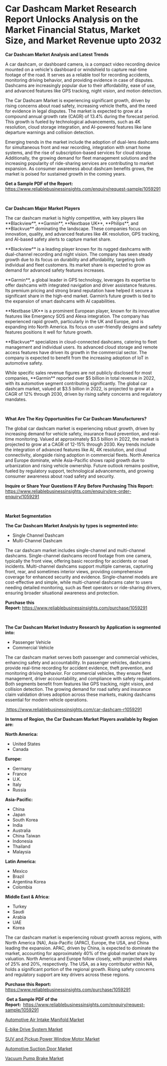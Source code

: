 <p><h1>Car Dashcam Market Research Report Unlocks Analysis on the Market Financial Status, Market Size, and Market Revenue upto 2032</h1></p><p><strong>Car Dashcam Market Analysis and Latest Trends</strong></p>
<p><p>A car dashcam, or dashboard camera, is a compact video recording device mounted on a vehicle's dashboard or windshield to capture real-time footage of the road. It serves as a reliable tool for recording accidents, monitoring driving behavior, and providing evidence in case of disputes. Dashcams are increasingly popular due to their affordability, ease of use, and advanced features like GPS tracking, night vision, and motion detection.</p><p>The Car Dashcam Market is experiencing significant growth, driven by rising concerns about road safety, increasing vehicle thefts, and the need for evidence in legal disputes. The market is expected to grow at a compound annual growth rate (CAGR) of 13.4% during the forecast period. This growth is fueled by technological advancements, such as 4K resolution, cloud storage integration, and AI-powered features like lane departure warnings and collision detection.</p><p>Emerging trends in the market include the adoption of dual-lens dashcams for simultaneous front and rear recording, integration with smart home systems, and the rise of subscription-based services for cloud storage. Additionally, the growing demand for fleet management solutions and the increasing popularity of ride-sharing services are contributing to market expansion. As consumer awareness about dashcam benefits grows, the market is poised for sustained growth in the coming years.</p></p>
<p><strong>Get a Sample PDF of the Report:&nbsp;</strong> <a href="https://www.reliablebusinessinsights.com/enquiry/request-sample/1059291?utm_campaign=1091&utm_medium=2&utm_source=Github&utm_content=ia&utm_term=22012025&utm_id=car-dashcam">https://www.reliablebusinessinsights.com/enquiry/request-sample/1059291</a></p>
<p>&nbsp;</p>
<p><strong>Car Dashcam Major Market Players</strong></p>
<p><p>The car dashcam market is highly competitive, with key players like **Blackview**, **Garmin**, **Nextbase UK**, **Philips**, and **Blackvue** dominating the landscape. These companies focus on innovation, quality, and advanced features like 4K resolution, GPS tracking, and AI-based safety alerts to capture market share.</p><p>**Blackview** is a leading player known for its rugged dashcams with dual-channel recording and night vision. The company has seen steady growth due to its focus on durability and affordability, targeting both individual and fleet customers. Its market share is expected to grow as demand for advanced safety features increases.</p><p>**Garmin**, a global leader in GPS technology, leverages its expertise to offer dashcams with integrated navigation and driver assistance features. Its premium pricing and strong brand reputation have helped it secure a significant share in the high-end market. Garmin’s future growth is tied to the expansion of smart dashcams with AI capabilities.</p><p>**Nextbase UK** is a prominent European player, known for its innovative features like Emergency SOS and Alexa integration. The company has experienced rapid growth, particularly in the UK and Europe, and is expanding into North America. Its focus on user-friendly designs and safety features positions it well for future growth.</p><p>**Blackvue** specializes in cloud-connected dashcams, catering to fleet management and individual users. Its advanced cloud storage and remote access features have driven its growth in the commercial sector. The company is expected to benefit from the increasing adoption of IoT in automotive safety.</p><p>While specific sales revenue figures are not publicly disclosed for most companies, **Garmin** reported over $5 billion in total revenue in 2022, with its automotive segment contributing significantly. The global car dashcam market, valued at $3.5 billion in 2022, is projected to grow at a CAGR of 12% through 2030, driven by rising safety concerns and regulatory mandates.</p></p>
<p>&nbsp;</p>
<p><strong>What Are The Key Opportunities For Car Dashcam Manufacturers?</strong></p>
<p><p>The global car dashcam market is experiencing robust growth, driven by increasing demand for vehicle safety, insurance fraud prevention, and real-time monitoring. Valued at approximately $3.5 billion in 2022, the market is projected to grow at a CAGR of 12-15% through 2030. Key trends include the integration of advanced features like AI, 4K resolution, and cloud connectivity, alongside rising adoption in commercial fleets. North America and Europe dominate, while Asia-Pacific shows rapid growth due to urbanization and rising vehicle ownership. Future outlook remains positive, fueled by regulatory support, technological advancements, and growing consumer awareness about road safety and security.</p></p>
<p><strong>Inquire or Share Your Questions If Any Before Purchasing This Report:</strong> <a href="https://www.reliablebusinessinsights.com/enquiry/pre-order-enquiry/1059291?utm_campaign=1091&utm_medium=2&utm_source=Github&utm_content=ia&utm_term=22012025&utm_id=car-dashcam">https://www.reliablebusinessinsights.com/enquiry/pre-order-enquiry/1059291</a></p>
<p>&nbsp;</p>
<p><strong>Market Segmentation</strong></p>
<p><strong>The Car Dashcam Market Analysis by types is segmented into:</strong></p>
<p><ul><li>Single Channel Dashcam</li><li>Multi-Channel Dashcam</li></ul></p>
<p><p>The car dashcam market includes single-channel and multi-channel dashcams. Single-channel dashcams record footage from one camera, typically the front view, offering basic recording for accidents or road incidents. Multi-channel dashcams support multiple cameras, capturing front, rear, and sometimes interior views, providing comprehensive coverage for enhanced security and evidence. Single-channel models are cost-effective and simple, while multi-channel dashcams cater to users needing detailed monitoring, such as fleet operators or ride-sharing drivers, ensuring broader situational awareness and protection.</p></p>
<p><strong>Purchase this Report:&nbsp;</strong><a href="https://www.reliablebusinessinsights.com/purchase/1059291?utm_campaign=1091&utm_medium=2&utm_source=Github&utm_content=ia&utm_term=22012025&utm_id=car-dashcam">https://www.reliablebusinessinsights.com/purchase/1059291</a></p>
<p>&nbsp;</p>
<p><strong>The Car Dashcam Market Industry Research by Application is segmented into:</strong></p>
<p><ul><li>Passenger Vehicle</li><li>Commercial Vehicle</li></ul></p>
<p><p>The car dashcam market serves both passenger and commercial vehicles, enhancing safety and accountability. In passenger vehicles, dashcams provide real-time recording for accident evidence, theft prevention, and monitoring driving behavior. For commercial vehicles, they ensure fleet management, driver accountability, and compliance with safety regulations. Both segments benefit from features like GPS tracking, night vision, and collision detection. The growing demand for road safety and insurance claim validation drives adoption across these markets, making dashcams essential for modern vehicle operations.</p></p>
<p><a href="https://www.reliablebusinessinsights.com/car-dashcam-r1059291?utm_campaign=1091&utm_medium=2&utm_source=Github&utm_content=ia&utm_term=22012025&utm_id=car-dashcam">&nbsp;https://www.reliablebusinessinsights.com/car-dashcam-r1059291</a></p>
<p><strong>In terms of Region, the Car Dashcam Market Players available by Region are:</strong></p>
<p>
    <p> <strong> North America: </strong>
        <ul>
            <li>United States</li>
            <li>Canada</li>
        </ul>
        </p> 
    <p> <strong> Europe: </strong>
        <ul>
            <li>Germany</li>
            <li>France</li>
            <li>U.K.</li>
            <li>Italy</li>
            <li>Russia</li>
        </ul>
        </p> 
    <p> <strong> Asia-Pacific: </strong>
        <ul>
            <li>China</li>
            <li>Japan</li>
            <li>South Korea</li>
            <li>India</li>
            <li>Australia</li>
            <li>China Taiwan</li>
            <li>Indonesia</li>
            <li>Thailand</li>
            <li>Malaysia</li>
        </ul>
        </p> 
    <p> <strong> Latin America: </strong>
        <ul>
            <li>Mexico</li>
            <li>Brazil</li>
            <li>Argentina Korea</li>
            <li>Colombia</li>
        </ul>
        </p> 
    <p> <strong> Middle East & Africa: </strong>
        <ul>
            <li>Turkey</li>
            <li>Saudi</li>
            <li>Arabia</li>
            <li>UAE</li>
            <li>Korea</li>
        </ul>
    </p>
    </p>
<p><p>The car dashcam market is experiencing robust growth across regions, with North America (NA), Asia-Pacific (APAC), Europe, the USA, and China leading the expansion. APAC, driven by China, is expected to dominate the market, accounting for approximately 40% of the global market share by valuation. North America and Europe follow closely, with projected shares of 25% and 20%, respectively. The USA, as a key contributor within NA, holds a significant portion of the regional growth. Rising safety concerns and regulatory support are key drivers across these regions.</p></p>
<p><strong>Purchase this Report: </strong><a href="https://www.reliablebusinessinsights.com/purchase/1059291?utm_campaign=1091&utm_medium=2&utm_source=Github&utm_content=ia&utm_term=22012025&utm_id=car-dashcam">https://www.reliablebusinessinsights.com/purchase/1059291</a></p>
<p>&nbsp;<strong>Get a Sample PDF of the Report:&nbsp;&nbsp;</strong><a href="https://www.reliablebusinessinsights.com/enquiry/request-sample/1059291?utm_campaign=1091&utm_medium=2&utm_source=Github&utm_content=ia&utm_term=22012025&utm_id=car-dashcam">https://www.reliablebusinessinsights.com/enquiry/request-sample/1059291</a></p>
<p><strong></strong></p>
<p><p><a href="https://github.com/edacruz6/Market-Research-Report-List-1/blob/main/automotive-air-intake-manifold-market.md?utm_campaign=1091&utm_medium=2&utm_source=Github&utm_content=ia&utm_term=22012025&utm_id=car-dashcam">Automotive Air Intake Manifold Market</a></p><p><a href="https://www.linkedin.com/pulse/projected-growth-e-bike-drive-system-market-anticipating-cagr-kedde?utm_campaign=1091&utm_medium=2&utm_source=Github&utm_content=ia&utm_term=22012025&utm_id=car-dashcam">E-bike Drive System Market</a></p><p><a href="https://www.linkedin.com/pulse/suv-pickup-power-window-motor-market-analysis-major-challenges-ymtzf?utm_campaign=1091&utm_medium=2&utm_source=Github&utm_content=ia&utm_term=22012025&utm_id=car-dashcam">SUV and Pickup Power Window Motor Market</a></p><p><a href="https://www.linkedin.com/pulse/thorough-examination-size-dynamics-expected-growth-automotive-yvv8f?utm_campaign=1091&utm_medium=2&utm_source=Github&utm_content=ia&utm_term=22012025&utm_id=car-dashcam">Automotive Suction Door Market</a></p><p><a href="https://github.com/princessbartram3/Market-Research-Report-List-1/blob/main/vacuum-pump-brake-market.md?utm_campaign=1091&utm_medium=2&utm_source=Github&utm_content=ia&utm_term=22012025&utm_id=car-dashcam">Vacuum Pump Brake Market</a></p></p>